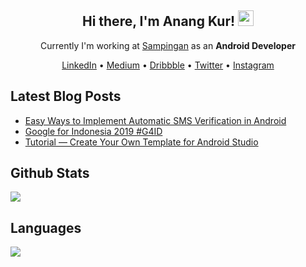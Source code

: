 <h2 align="center">Hi there, I'm Anang Kur! <img src="https://media.giphy.com/media/hvRJCLFzcasrR4ia7z/giphy.gif" width="25px">
</h2>

<p align="center">Currently I'm working at <a href="https://www.sampingan.co.id">Sampingan</a> as an <b>Android Developer</b></p>

<p align="center">
    <a href="https://www.linkedin.com/in/anangkur">LinkedIn</a> •
    <a href="https://medium.com/@anangk97">Medium</a> •
    <a href="https://dribbble.com/anangkur">Dribbble</a> •
    <a href="https://twitter.com/anang_kur">Twitter</a> •
    <a href="https://instagram.com/anang.kur">Instagram</a>
</p>

## Latest Blog Posts
* [Easy Ways to Implement Automatic SMS Verification in Android](https://medium.com/gits-apps-insight/easy-ways-to-implement-automatic-sms-verification-in-android-2b5d8040afbd)
* [Google for Indonesia 2019 #G4ID](https://medium.com/gits-apps-insight/google-for-indonesia-2019-g4id-30d73471d3ed)
* [Tutorial — Create Your Own Template for Android Studio](https://medium.com/gits-apps-insight/tutorial-create-your-own-template-for-android-studio-1aaa9b4cb18)

## Github Stats

<img src="https://github-readme-stats.vercel.app/api?username=anangkur&hide=stars&show_icons=true&theme=dracula&line_height=32">
<br>

## Languages
 <img src="https://github-readme-stats.vercel.app/api/top-langs/?username=anangkur&count_private=true&theme=dracula">
